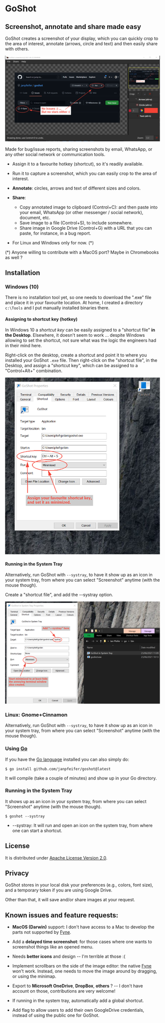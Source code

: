 # GoShot

## Screenshot, annotate and share made easy

GoShot creates a screenshot of your display, which you can quickly
crop to the area of interest, annotate (arrows, circle and text) and
then easily share with others. 

<img src="docs/example1.png" alt="Annotated screenshot with GoShot"/>

Made for bug/issue reports, sharing screenshots by email, WhatsApp, or any other social network or 
communication tools.  

* Assign it to a favourite hotkey (shortcut), so it's readily available.

* Run it to capture a screenshot, which you can easily crop to the area of interest.

* **Annotate**: circles, arrows and text of different sizes and colors.

* **Share**:
   * Copy annotated image to clipboard (Control+C): and then paste into your email, WhatsApp (or other messenger / 
     social network), document, etc.
   * Save image to a file (Control+S), to include somewhere.
   * Share image in Google Drive (Control+G) with a URL that you can paste, for instance, in a bug report.

* For Linux and Windows only for now. (*)

(*) Anyone willing to contribute with a MacOS port? Maybe in Chromebooks as well ?

## Installation

### Windows (10)

There is no installation tool yet, so one needs to download the ".exe" file and 
place it in your favourite location. At home, I created a directory `c:\Tools` and 
I put manually installed binaries there.

#### Assigning to shortcut key (hotkey)

In Windows 10 a *shortcut key* can be easily assigned to a "shortcut file" **in the Desktop**. 
Elsewhere, it doesn't seem to work ... despite Windows allowing to set the shortcut, not sure what 
was the logic the engineers had in their mind here.

Right-click on the desktop, create a shortcut and point it to where you installed your GoShot `.exe`
file. Then right-click on the "shortcut file", in the Desktop, and assign a "shortcut key", which can
be assigned to a "Control+Alt+<some key>" combination.

<img src="docs/win_shortcut_1.png" alt="Windows Shortcut Key set up"/>

#### Running in the System Tray

Alternatively, run GoShot with `--systray`, to have it show up as an icon in your system tray, 
from where you can select "Screenshot" anytime (with the mouse though). 

Create a "shortcut file", and add the --systray option.

<img src="docs/win_shortcut_2.png" alt="Windows Shortcut Key set up"/>

### Linux: Gnome+Cinnamon

Alternatively, run GoShot with `--systray`, to have it show up as an icon in your system tray,
from where you can select "Screenshot" anytime (with the mouse though).

### Using [Go](golang.org)
If you have the [Go language](golang.org) installed you can also simply do:

```shell
$ go install github.com/janpfeifer/goshot@latest
```

It will compile (take a couple of minutes) and show up in your Go directory.

### Running in the System Tray

It shows up as an icon in your system tray, from where you can select "Screenshot" anytime (with the mouse though).

```shell
$ goshot --systray
```
* --systray: It will run and open an icon on the system tray, from where one can start a shortcut.

## License

It is distributed under [Apache License Version 2.0](LICENSE).

## Privacy

GoShot stores in your local disk your preferences (e.g., colors, font size), and a temporary token if you are 
using Google Drive.

Other than that, it will save and/or share images at your request.

## Known issues and feature requests:

* **MacOS (Darwin)** support: I don't have access to a Mac to develop the parts not supported by [Fyne](https://github.com/fyne-io/fyne).

* Add a **delayed time screenshot**: for those cases where one wants to screenshot things like an opened menu.

* Needs **better icons** and design -- I'm terrible at those :(

* Implement scrollbars on the side of the image editor: the native [Fyne](https://github.com/fyne-io/fyne) won't work. 
  Instead, one needs to move the image around by dragging, or using the minimap.
  
* Export to **Microsoft OneDrive**, **DropBox**, **others** ? -- I don't have account on those, contributions are very welcome!

* If running in the system tray, automatically add a global shortcut.

* Add flag to allow users to add their own GoogleDrive credentials, instead of using the public one for GoShot.
